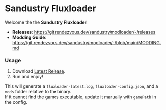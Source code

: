 # Sandustry Fluxloader

Welcome the the **Sandustry Fluxloader**!

- **Releases**: https://git.rendezvous.dev/sandustry/modloader/-/releases
- **Modding Guide**: https://git.rendezvous.dev/sandustry/modloader/-/blob/main/MODDING.md

### Usage

1. Download [Latest Release](https://git.rendezvous.dev/sandustry/modloader/-/releases).
2. Run and enjoy!

This will generate a `fluxloader-latest.log`, `fluxloader-config.json`, and a `mods` folder relative to the binary.  
If it cannot find the games executable, update it manually with `gamePath` in the config.  